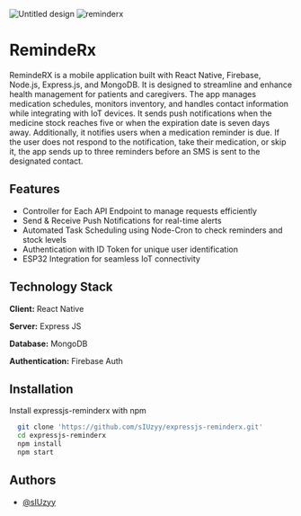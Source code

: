 ![Untitled design](https://github.com/user-attachments/assets/501b3ed0-acc6-4797-99c4-b12632d4d570)
![reminderx](https://github.com/user-attachments/assets/63740dcf-7783-4688-9fbb-a1fbdefbc49d)

# RemindeRx

RemindeRX is a mobile application built with React Native, Firebase, Node.js, Express.js, and MongoDB. It is designed to streamline and enhance health management for patients and caregivers. The app manages medication schedules, monitors inventory, and handles contact information while integrating with IoT devices. It sends push notifications when the medicine stock reaches five or when the expiration date is seven days away. Additionally, it notifies users when a medication reminder is due. If the user does not respond to the notification, take their medication, or skip it, the app sends up to three reminders before an SMS is sent to the designated contact.






## Features

- Controller for Each API Endpoint to manage requests efficiently  
- Send & Receive Push Notifications for real-time alerts  
- Automated Task Scheduling using Node-Cron to check reminders and stock levels  
- Authentication with ID Token for unique user identification  
- ESP32 Integration for seamless IoT connectivity  










## Technology Stack

**Client:** React Native

**Server:** Express JS 

**Database:** MongoDB

**Authentication:** Firebase Auth






## Installation

Install expressjs-reminderx with npm

```bash
  git clone 'https://github.com/sIUzyy/expressjs-reminderx.git'
  cd expressjs-reminderx
  npm install 
  npm start
```
    
## Authors

- [@sIUzyy](https://github.com/sIUzyy)

